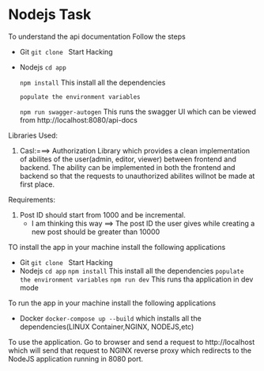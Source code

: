 # Nodejs Task

To understand the api documentation
Follow the steps

- Git
  `git clone `
  Start Hacking

- Nodejs
  `cd app`
  
  `npm install` This install all the dependencies
  
  `populate the environment variables`
  
  `npm run swagger-autogen` This runs the swagger UI which can be viewed from http://localhost:8080/api-docs

Libraries Used:

1. Casl:===> Authorization Library which provides a clean implementation of abilites of the user(admin, editor, viewer) between frontend and backend.
   The ability can be implemented in both the frontend and backend so that the requests to unauthorized abilites willnot be made at first place.

Requirements:

1. Post ID should start from 1000 and be incremental.
   - I am thinking this way ==> The post ID the user gives while creating a new post should be greater than 10000

TO install the app in your machine install the following applications

- Git
  `git clone `
  Start Hacking
- Nodejs
  `cd app`
  `npm install` This install all the dependencies
  `populate the environment variables`
  `npm run dev` This runs tha application in dev mode

To run the app in your machine install the following applications

- Docker
  `docker-compose up --build`
  which installs all the dependencies(LINUX Container,NGINX, NODEJS,etc)

To use the application.
Go to browser and send a request to http://localhost which will send that request to NGINX reverse proxy which redirects to the NodeJS application running in 8080 port.
